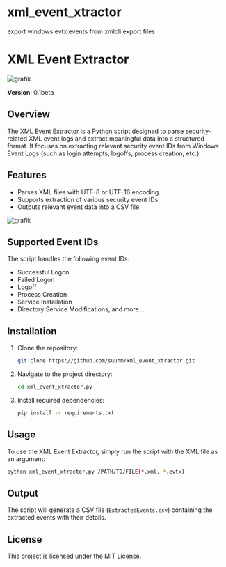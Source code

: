 # xml_event_xtractor
export windows evtx events from xmlcli export files

# XML Event Extractor

![grafik](https://github.com/user-attachments/assets/3971461a-abee-490c-95c7-9bddba75e073)


**Version**: 0.1beta

## Overview

The XML Event Extractor is a Python script designed to parse security-related XML event logs and extract meaningful data into a structured format. It focuses on extracting relevant security event IDs from Windows Event Logs (such as login attempts, logoffs, process creation, etc.).

## Features

- Parses XML files with UTF-8 or UTF-16 encoding.
- Supports extraction of various security event IDs.
- Outputs relevant event data into a CSV file.

![grafik](https://github.com/user-attachments/assets/e8d40dda-7393-4753-a4de-8e8f13ff45b2)


## Supported Event IDs

The script handles the following event IDs:

- Successful Logon
- Failed Logon
- Logoff
- Process Creation
- Service Installation
- Directory Service Modifications, and more...

## Installation

1. Clone the repository:

   ```bash
   git clone https://github.com/suuhm/xml_event_xtractor.git
   ```

2. Navigate to the project directory:

   ```bash
   cd xml_event_xtractor.py
   ```

3. Install required dependencies:

   ```bash
   pip install -r requirements.txt
   ```

## Usage

To use the XML Event Extractor, simply run the script with the XML file as an argument:

```bash
python xml_event_xtractor.py /PATH/TO/FILE(*.xml, *.evtx)
```

## Output

The script will generate a CSV file (`ExtractedEvents.csv`) containing the extracted events with their details.

## License

This project is licensed under the MIT License.
